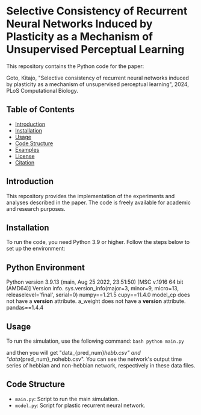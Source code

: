 # Selective Consistency of Recurrent Neural Networks Induced by Plasticity as a Mechanism of Unsupervised Perceptual Learning
This repository contains the Python code for the paper:

Goto, Kitajo, "Selective consistency of recurrent neural networks induced by plasticity as a mechanism of unsupervised perceptual learning", 2024, PLoS Computational Biology.

## Table of Contents

- [Introduction](#introduction)
- [Installation](#installation)
- [Usage](#usage)
- [Code Structure](#code-structure)
- [Examples](#examples)
- [License](#license)
- [Citation](#citation)

## Introduction

This repository provides the implementation of the experiments and analyses described in the paper. The code is freely available for academic and research purposes.

## Installation

To run the code, you need Python 3.9 or higher. Follow the steps below to set up the environment:

## Python Environment
Python version
3.9.13 (main, Aug 25 2022, 23:51:50) [MSC v.1916 64 bit (AMD64)]
Version info.
sys.version_info(major=3, minor=9, micro=13, releaselevel='final', serial=0)
numpy==1.21.5
cupy==11.4.0
model_cp does not have a __version__ attribute.
a_weight does not have a __version__ attribute.
pandas==1.4.4

## Usage

To run the simulation, use the following command:
    ```bash
    python main.py
    ```

and then you will get "data_{pred_num}_hebb.csv" and "data_{pred_num}_nohebb.csv". 
You can see the network's output time series of hebbian and non-hebbian network, respectively in these data files.

## Code Structure

- `main.py`: Script to run the main simulation.
- `model.py`: Script for plastic recurrent neural network.
